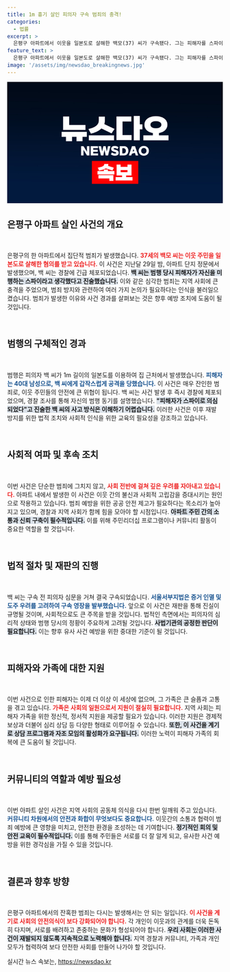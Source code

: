 ```yaml
---
title: 1m 흉기 살인 피의자 구속 범죄의 충격!
categories:
  - 법률
excerpt: >
  은평구 아파트에서 이웃을 일본도로 살해한 백모(37) 씨가 구속됐다. 그는 피해자를 스파이라고 확신하며 범행을 저질렀다고 주장했지만, 사죄의 뜻은 없었다. 충격적인 이 사건의 전모가 드러난다!
feature_text: >
  은평구 아파트에서 이웃을 일본도로 살해한 백모(37) 씨가 구속됐다. 그는 피해자를 스파이라고 확신하며 범행을 저질렀다고 주장했지만, 사죄의 뜻은 없었다. 충격적인 이 사건의 전모가 드러난다!
image: '/assets/img/newsdao_breakingnews.jpg'
---
```


<p><img src="/assets/img/newsdao_breakingnews.jpg" alt="ranknews 속보" /></p>

<h2 data-ke-size="size26">은평구 아파트 살인 사건의 개요</h2>

<p data-ke-size="size16">&nbsp;</p>

<p>은평구의 한 아파트에서 집단적 범죄가 발생했습니다. <b><span style="color: #ee2323;">37세의 백모 씨는 이웃 주민을 일본도로 살해한 혐의를 받고 있습니다.</span></b> 이 사건은 지난달 29일 밤, 아파트 단지 정문에서 발생했으며, 백 씨는 경찰에 긴급 체포되었습니다. <b><span style="background-color: #21538527;">백 씨는 범행 당시 피해자가 자신을 미행하는 스파이라고 생각했다고 진술했습니다.</span></b> 이와 같은 심각한 범죄는 지역 사회에 큰 충격을 주었으며, 범죄 방지와 관련하여 여러 가지 논의가 필요하다는 인식을 불러일으켰습니다. 범죄가 발생한 이유와 사건 경과를 살펴보는 것은 향후 예방 조치에 도움이 될 것입니다.</p>

<p data-ke-size="size16">&nbsp;</p>

<h2 data-ke-size="size26">범행의 구체적인 경과</h2>

<p data-ke-size="size16">&nbsp;</p>

<p>범행은 피의자 백 씨가 1m 길이의 일본도를 이용하여 집 근처에서 발생했습니다. <b><span style="color: #1a5490;">피해자는 40대 남성으로, 백 씨에게 갑작스럽게 공격을 당했습니다.</span></b> 이 사건은 매우 잔인한 범죄로, 이웃 주민들의 안전에 큰 위협이 됩니다. 백 씨는 사건 발생 후 즉시 경찰에 체포되었으며, 경찰 조사를 통해 자신의 범행 동기를 설명했습니다. <b><span style="background-color: #21538527;">"피해자가 스파이로 의심되었다"고 진술한 백 씨의 사고 방식은 이해하기 어렵습니다.</span></b> 이러한 사건은 이후 재발 방지를 위한 법적 조치와 사회적 인식을 위한 교육의 필요성을 강조하고 있습니다.</p>

<p data-ke-size="size16">&nbsp;</p>

<h2 data-ke-size="size26">사회적 여파 및 후속 조치</h2>

<p data-ke-size="size16">&nbsp;</p>

<p>이번 사건은 단순한 범죄에 그치지 않고, <b><span style="color: #ee2323;">사회 전반에 걸쳐 깊은 우려를 자아내고 있습니다.</span></b> 아파트 내에서 발생한 이 사건은 이웃 간의 불신과 사회적 고립감을 증대시키는 원인으로 작용하고 있습니다. 범죄 예방을 위한 공공 안전 제고가 필요하다는 목소리가 높아지고 있으며, 경찰과 지역 사회가 함께 힘을 모아야 할 시점입니다. <b><span style="background-color: #21538527;">아파트 주민 간의 소통과 신뢰 구축이 필수적입니다.</span></b> 이를 위해 주민리더십 프로그램이나 커뮤니티 활동이 중요한 역할을 할 것입니다.</p>

<p data-ke-size="size16">&nbsp;</p>

<h2 data-ke-size="size26">법적 절차 및 재판의 진행</h2>

<p data-ke-size="size16">&nbsp;</p>

<p>백 씨는 구속 전 피의자 심문을 거쳐 결국 구속되었습니다. <b><span style="color: #1a5490;">서울서부지법은 증거 인멸 및 도주 우려를 고려하여 구속 영장을 발부했습니다.</span></b> 앞으로 이 사건은 재판을 통해 진실이 규명될 것이며, 사회적으로도 큰 주목을 받을 것입니다. 법적인 측면에서는 피의자의 심리적 상태와 범행 당시의 정황이 주요하게 고려될 것입니다. <b><span style="background-color: #21538527;">사법기관의 공정한 판단이 필요합니다.</span></b> 이는 향후 유사 사건 예방을 위한 중대한 기준이 될 것입니다.</p>

<p data-ke-size="size16">&nbsp;</p>

<h2 data-ke-size="size26">피해자와 가족에 대한 지원</h2>

<p data-ke-size="size16">&nbsp;</p>

<p>이번 사건으로 인한 피해자는 이제 더 이상 이 세상에 없으며, 그 가족은 큰 슬픔과 고통을 겪고 있습니다. <b><span style="color: #ee2323;">가족은 사회의 일원으로서 지원이 절실히 필요합니다.</span></b> 지역 사회는 피해자 가족을 위한 정신적, 정서적 지원을 제공할 필요가 있습니다. 이러한 지원은 경제적 보상과 더불어 심리 상담 등 다양한 형태로 이루어질 수 있습니다. <b><span style="background-color: #21538527;">또한, 이 사건을 계기로 상담 프로그램과 자조 모임의 활성화가 요구됩니다.</span></b> 이러한 노력이 피해자 가족의 회복에 큰 도움이 될 것입니다.</p>

<p data-ke-size="size16">&nbsp;</p>

<h2 data-ke-size="size26">커뮤니티의 역할과 예방 필요성</h2>

<p data-ke-size="size16">&nbsp;</p>

<p>이번 아파트 살인 사건은 지역 사회의 공동체 의식을 다시 한번 일깨워 주고 있습니다. <b><span style="color: #1a5490;">커뮤니티 차원에서의 안전과 화합이 무엇보다도 중요합니다.</span></b> 이웃간의 소통과 협력이 범죄 예방에 큰 영향을 미치고, 안전한 환경을 조성하는 데 기여합니다. <b><span style="background-color: #21538527;">정기적인 회의 및 안전 교육이 필수적입니다.</span></b> 이를 통해 주민들은 서로를 더 잘 알게 되고, 유사한 사건 예방을 위한 경각심을 가질 수 있을 것입니다.</p>

<p data-ke-size="size16">&nbsp;</p>

<h2 data-ke-size="size26">결론과 향후 방향</h2>

<p data-ke-size="size16">&nbsp;</p>

<p>은평구 아파트에서의 잔혹한 범죄는 다시는 발생해서는 안 되는 일입니다. <b><span style="color: #ee2323;">이 사건을 계기로 사회의 안전의식이 보다 강화되어야 합니다.</span></b> 각 개인이 이웃과의 관계를 더욱 돈독히 다지며, 서로를 배려하고 존중하는 문화가 형성되어야 합니다. <b><span style="background-color: #21538527;">우리 사회는 이러한 사건이 재발되지 않도록 지속적으로 노력해야 합니다.</span></b> 지역 경찰과 커뮤니티, 가족과 개인 모두가 협력하여 보다 안전한 사회를 만들어 나가야 할 것입니다.</p>
실시간 뉴스 속보는, <a href="https://newsdao.kr" rel="dofollow">https://newsdao.kr</a>


